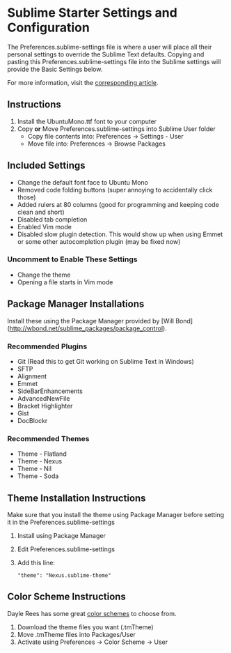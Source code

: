 Sublime Starter Settings and Configuration
===============================================
The Preferences.sublime-settings file is where a user will place all their personal settings to override the Sublime Text defaults. 
Copying and pasting this Preferences.sublime-settings file into the Sublime settings will provide the Basic Settings below.
  
For more information, visit the [corresponding article](http://scotch.io/bar-talk/x/sublime-text-starter-kit).
  
Instructions
-----------------------------------------------
1.  Install the UbuntuMono.ttf font to your computer
2.  Copy **or** Move Preferences.sublime-settings into Sublime User folder
  	- Copy file contents into: Preferences -> Settings - User
	- Move file into: Preferences -> Browse Packages

Included Settings
-----------------------------------------------
* 	Change the default font face to Ubuntu Mono
* 	Removed code folding buttons (super annoying to accidentally click those)
* 	Added rulers at 80 columns (good for programming and keeping code clean and short)
* 	Disabled tab completion
* 	Enabled Vim mode 
* 	Disabled slow plugin detection. This would show up when using Emmet or some other autocompletion plugin (may be fixed now)

### Uncomment to Enable These Settings
* Change the theme
* Opening a file starts in Vim mode
	
Package Manager Installations
-----------------------------------------------

Install these using the Package Manager provided by [Will Bond] (http://wbond.net/sublime_packages/package_control).

### Recommended Plugins
* Git (Read this to get Git working on Sublime Text in Windows)
* SFTP
* Alignment
* Emmet
* SideBarEnhancements
* AdvancedNewFile
* Bracket Highlighter
* Gist
* DocBlockr
 
### Recommended Themes
* Theme - Flatland
* Theme - Nexus
* Theme - Nil
* Theme - Soda
 
Theme Installation Instructions
-----------------------------------------------
Make sure that you install the theme using Package Manager before setting it in the Preferences.sublime-settings

1. 	Install using Package Manager
2. 	Edit Preferences.sublime-settings
3. 	Add this line:

	<code>"theme": "Nexus.sublime-theme"</code>

Color Scheme Instructions
----------------------------------------------
Dayle Rees has some great [color schemes](https://github.com/daylerees/colour-schemes) to choose from.

1. 	Download the theme files you want (.tmTheme)
2. 	Move .tmTheme files into Packages/User
3. 	Activate using Preferences -> Color Scheme -> User
